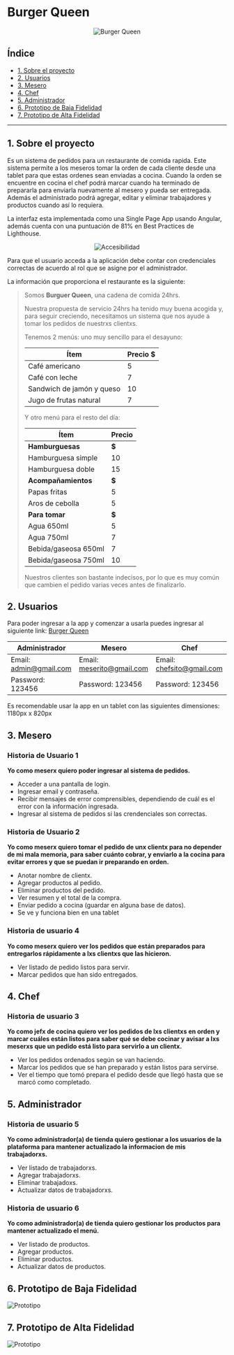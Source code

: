 # Burger Queen  

<p align="center">
    <img src="./images/LogoBQ.png" alt="Burger Queen">
</p>

## Índice

* [1. Sobre el proyecto](#1-sobre-el-proyecto)
* [2. Usuarios](#2-usuarios)
* [3. Mesero](#3-mesero)
* [4. Chef](#4-chef)
* [5. Administrador](#5-administrador)
* [6. Prototipo de Baja Fidelidad](#6-prototipo-de-baja-fidelidad)
* [7. Prototipo de Alta Fidelidad](#7-prototipo-de-alta-fidelidad)


***

## 1. Sobre el proyecto

Es un sistema de pedidos para un restaurante de comida rapida. Este sistema permite a los meseros tomar la orden de cada cliente desde una tablet para que estas ordenes sean enviadas a cocina. Cuando la orden se encuentre en cocina el chef podrá marcar cuando ha terminado de prepararla para enviarla nuevamente al mesero y pueda ser entregada. Además el administrado podrá agregar, editar y eliminar trabajadores y productos cuando así lo requiera.

La interfaz esta implementada como una Single Page App usando Angular, además cuenta con una puntuación de 81% en Best Practices de Lighthouse.

<p align="center">
    <img src="./images/Accesibilidad.png" alt="Accesibilidad">
</p>

Para que el usuario acceda a la aplicación debe contar con credenciales correctas de acuerdo al rol que se asigne por el administrador. 

La información que proporciona el restaurante es la siguiente:

> Somos **Burguer Queen**, una cadena de comida 24hrs.
>
> Nuestra propuesta de servicio 24hrs ha tenido muy buena acogida y, para
> seguir creciendo, necesitamos un sistema que nos ayude a tomar los pedidos de
> nuestrxs clientxs.
>
> Tenemos 2 menús: uno muy sencillo para el desayuno:
>
> | Ítem                      |Precio $|
> |---------------------------|------|
> | Café americano            |    5 |
> | Café con leche            |    7 |
> | Sandwich de jamón y queso |   10 |
> | Jugo de frutas natural    |    7 |
>
> Y otro menú para el resto del día:
>
> | Ítem                      |Precio|
> |---------------------------|------|
> |**Hamburguesas**           |   **$**   |
> |Hamburguesa simple         |    10|
> |Hamburguesa doble          |    15|
> |**Acompañamientos**        |   **$**   |
> |Papas fritas               |     5|
> |Aros de cebolla            |     5|
> |**Para tomar**             |   **$**   |
> |Agua 650ml                 |     5|
> |Agua 750ml                 |     7|
> |Bebida/gaseosa 650ml       |     7|
> |Bebida/gaseosa 750ml       |     10|
>
> Nuestros clientes son bastante indecisos, por lo que es muy común que cambien
> el pedido varias veces antes de finalizarlo.

## 2. Usuarios

Para poder ingresar a la app y comenzar a usarla puedes ingresar al siguiente link: [Burger Queen]()

| Administrador         | Mesero                   | Chef                     |
|-----------------------|--------------------------|--------------------------|
|Email: admin@gmail.com |Email: meserito@gmail.com |Email: chefsito@gmail.com |
|Password: 123456       |Password: 123456          |Password: 123456          |


Es recomendable usar la app en un tablet con las siguientes dimensiones: 1180px x 820px

## 3. Mesero
### Historia de Usuario 1 
**Yo como meserx quiero poder ingresar al sistema de pedidos.**

* Acceder a una pantalla de login.
* Ingresar email y contraseña.
* Recibir mensajes de error comprensibles, dependiendo de cuál es el error con la información ingresada.
* Ingresar al sistema de pedidos si las crendenciales son correctas.

### Historia de Usuario 2
**Yo como meserx quiero tomar el pedido de unx clientx para no depender de mi mala memoria, para saber cuánto cobrar, y enviarlo a la cocina para evitar errores y que se puedan ir preparando en orden.**

* Anotar nombre de clientx.
* Agregar productos al pedido.
* Eliminar productos del pedido.
* Ver resumen y el total de la compra.
* Enviar pedido a cocina (guardar en alguna base de datos).
* Se ve y funciona bien en una tablet

### Historia de usuario 4
**Yo como meserx quiero ver los pedidos que están preparados para entregarlos rápidamente a lxs clientxs que las hicieron.**

* Ver listado de pedido listos para servir.
* Marcar pedidos que han sido entregados.

## 4. Chef
### Historia de usuario 3
**Yo como jefx de cocina quiero ver los pedidos de lxs clientxs en orden y marcar cuáles están listos para saber qué se debe cocinar y avisar a lxs meserxs que un pedido está listo para servirlo a un clientx.**

* Ver los pedidos ordenados según se van haciendo.
* Marcar los pedidos que se han preparado y están listos para servirse.
* Ver el tiempo que tomó prepara el pedido desde que llegó hasta que se marcó como completado.

## 5. Administrador
### Historia de usuario 5
**Yo como administrador(a) de tienda quiero gestionar a los usuarios de la plataforma para mantener actualizado la informacion de mis trabajadorxs.**

* Ver listado de trabajadorxs.
* Agregar trabajadorxs.
* Eliminar trabajadoxs.
* Actualizar datos de trabajadorxs.

### Historia de usuario 6
**Yo como administrador(a) de tienda quiero gestionar los productos para mantener actualizado el menú.**

* Ver listado de productos.
* Agregar productos.
* Eliminar productos.
* Actualizar datos de productos.

## 6. Prototipo de Baja Fidelidad

![Prototipo](./images/PBJ.png)
## 7. Prototipo de Alta Fidelidad 

![Prototipo](./images/PAF.png)

